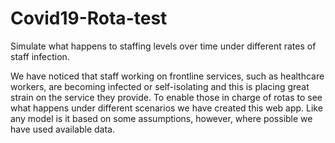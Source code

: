 # Covid19-Rota-test
Simulate what happens to staffing levels over time under different rates of staff infection.

We have noticed that staff working on frontline services, such as healthcare workers, are becoming infected or self-isolating and this is placing great strain on the service they provide. To enable those in charge of rotas to see what happens under different scenarios we have created this web app. Like any model is it based on some assumptions, however, where possible we have used available data.
